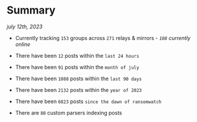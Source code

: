 
# Summary
_july 12th, 2023_

- Currently tracking `153` groups across `271` relays & mirrors - _`108` currently online_

- There have been `12` posts within the `last 24 hours`

- There have been `91` posts within the `month of july`

- There have been `1088` posts within the `last 90 days`

- There have been `2132` posts within the `year of 2023`

- There have been `6823` posts `since the dawn of ransomwatch`

- There are `80` custom parsers indexing posts

